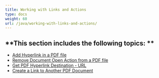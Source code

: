 ```yaml
---
title: Working with Links and Actions
type: docs
weight: 60
url: /java/working-with-links-and-actions/
---
```


**This section includes the following topics: 
**
----------------------------------------------
- [Add Hyperlink in a PDF file](/pdf/java/add-hyperlink-in-a-pdf-file-html/)
- [Remove Document Open Action from a PDF file](/pdf/java/remove-document-open-action-from-a-pdf-file-html/)
- [Get PDF Hyperlink Destination - URL](/pdf/java/get-pdf-hyperlink-destination-url-html/)
- [Create a Link to Another PDF Document](/pdf/java/create-a-link-to-another-pdf-document-html/)
